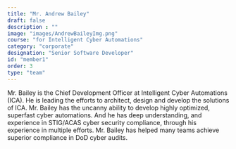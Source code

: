 ```yaml
---
title: "Mr. Andrew Bailey"
draft: false
description : ""
image: "images/AndrewBaileyImg.png"
course: "for Intelligent Cyber Automations"
category: "corporate"
designation: "Senior Software Developer"
id: "member1"
order: 3
type: "team"
---
```


Mr. Bailey is the Chief Development Officer at Intelligent Cyber Automations (ICA).  He is leading the efforts to architect, design and develop the solutions of ICA.  Mr. Bailey has the uncanny ability to develop highly optimized, superfast cyber automations.  And he has deep understanding, and experience in STIG/ACAS cyber security compliance, through his experience in multiple efforts.  Mr. Bailey has helped many teams achieve superior compliance in DoD cyber audits.